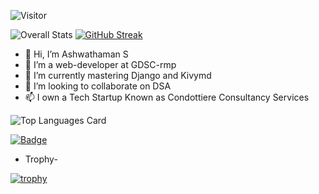 ![Visitor](https://visitor-badge.laobi.icu/badge?page_id=Ashwaaahere.Ashwaaahere)

![Overall Stats](https://github-readme-stats.vercel.app/api?username=Ashwaaahere&count_private=true&show_icons=true&hide=contribs) [![GitHub Streak](https://github-readme-streak-stats.herokuapp.com/?user=Ashwaaahere)](https://git.io/streak-stats)


- 👋 Hi, I’m Ashwathaman S
- 👀 I’m a web-developer at GDSC-rmp
- 🌱 I’m currently mastering Django and Kivymd
- 💞️ I’m looking to collaborate on DSA
- 📫 I own a Tech Startup Known as Condottiere Consultancy Services

![Top Languages Card](https://github-readme-stats.vercel.app/api/top-langs/?username=Ashwaaahere)

[![Badge](https://cp-logo.vercel.app/codechef/ashwathaman)](https://www.codechef.com/users/ashwathaman)


- Trophy-

[![trophy](https://github-profile-trophy.vercel.app/?username=Ashwaaahere)](https://github.com/ryo-ma/github-profile-trophy)
